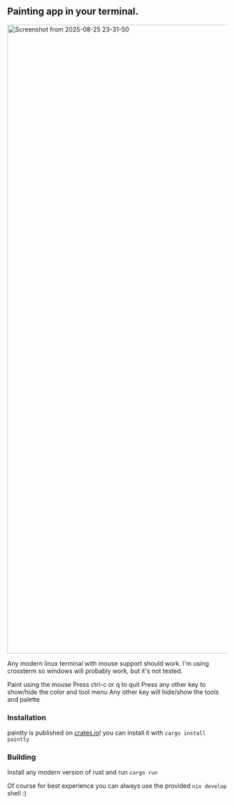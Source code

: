 ## Painting app in your terminal.

<img width="1222" height="1434" alt="Screenshot from 2025-08-25 23-31-50" src="https://github.com/user-attachments/assets/d39d248c-756f-4e4a-bb70-9a1cf837512a" />


Any modern linux terminal with mouse support should work.
I'm using crossterm so windows will probably work, but it's not tested.

Paint using the mouse
Press ctrl-c or q to quit
Press any other key to show/hide the color and tool menu
Any other key will hide/show the tools and palette

### Installation

paintty is published on [crates.io](https://crates.io/crates/paintty)!
you can install it with `cargo install paintty`

### Building

Install any modern version of rust and run `cargo run`

Of course for best experience you can always use the provided `nix develop` shell :)
